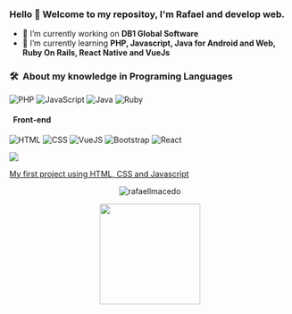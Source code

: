 ### Hello 👋 Welcome to my repositoy, I'm Rafael and develop web.


<!-- **RafaellMacedo/rafaellmacedo** is a ✨ _special_ ✨ repository because its `README.md` (this file) appears on your GitHub profile.
-->


- 🔭 I’m currently working on <b>DB1 Global Software</b>
- 🌱 I’m currently learning <b>PHP, Javascript, Java for Android and Web, Ruby On Rails, React Native and VueJs</b>

### 🛠 &nbsp;About my knowledge in Programing Languages
![PHP](https://img.shields.io/badge/-Php-333333?style=for-the-badge&logo=php)
![JavaScript](https://img.shields.io/badge/-JavaScript-333333?style=for-the-badge&logo=javascript)
![Java](https://img.shields.io/badge/-Java-333333?style=for-the-badge&logo=java)
![Ruby](https://img.shields.io/badge/-Ruby-333333?style=for-the-badge&logo=ruby)

#### &nbsp; Front-end
![HTML](https://img.shields.io/badge/-HTML-333333?style=for-the-badge&logo=HTML5)
![CSS](https://img.shields.io/badge/-CSS-333333?style=for-the-badge&logo=CSS3&logoColor=1572B6)
![VueJS](https://img.shields.io/badge/-VueJs-333333?style=for-the-badge&logo=v)
![Bootstrap](https://img.shields.io/badge/-Bootstrap-333333?style=for-the-badge&logo=bootstrap&logoColor=563D7C)
![React](https://img.shields.io/badge/-React-333333?style=for-the-badge&logo=react)

<a href="https://www.linkedin.com/in/rafael-macedo-b13222116" target="_blank"><img src="https://img.icons8.com/color/48/000000/linkedin.png"/></a>

<a href="https://rafaellmacedo.github.io/firstProjectInMyLife/" target="_blank">My first project using HTML, CSS and Javascript</a>

<p align="center">
  <img src="https://github-readme-streak-stats.herokuapp.com?user=rafaellmacedo&theme=dracula&hide_border=true" alt="rafaellmacedo" />
</p>
<p align="center">
  <a href="https://github.com/AVS1508" style="align-items: center;">
    <img height="180em" src="https://github-readme-stats-eight-theta.vercel.app/api/top-langs/?username=rafaellmacedo&theme=radical&layout=compact&exclude_lang=java+r" />
  </a>
</p>
<!-- 
- 👯 I’m looking to collaborate on ...
- 🤔 I’m looking for help with ...
- 💬 Ask me about ...
- 📫 How to reach me: ...
- 😄 Pronouns: ...
- ⚡ Fun fact: ...
-->
